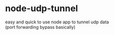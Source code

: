 # node-udp-tunnel
easy and quick to use node app to tunnel udp data  
(port forwarding bypass basically)